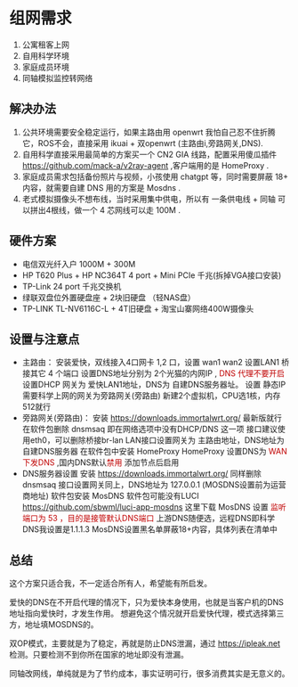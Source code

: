 
# 组网需求

1. 公寓租客上网
2. 自用科学环境
3. 家庭成员环境
4. 同轴模拟监控转网络

## 解决办法

1. 公共环境需要安全稳定运行，如果主路由用 openwrt 我怕自己忍不住折腾它，ROS不会，直接采用 ikuai + 双openwrt (主路由i,旁路网关,DNS).
2. 自用科学直接采用最简单的方案买一个 CN2 GIA 线路，配置采用傻瓜插件 https://github.com/mack-a/v2ray-agent ,客户端用的是 HomeProxy .
3. 家庭成员需求包括备份照片与视频，小孩使用 chatgpt 等，同时需要屏蔽 18+ 内容，就需要自建 DNS 用的方案是 Mosdns .
4. 老式模拟摄像头不想布线，当时采用集中供电，所以有 一条供电线 + 同轴  可以拼出4根线，做一个 4 芯网线可以走 100M .

## 硬件方案

- 电信双光纤入户 1000M + 300M
- HP T620 Plus + HP NC364T 4 port + Mini PCIe 千兆(拆掉VGA接口安装)
- TP-Link 24 port 千兆交换机
- 绿联双盘位外置硬盘座 + 2块旧硬盘 （轻NAS盘）
- TP-LINK TL-NV6116C-L + 4T旧硬盘 + 淘宝山寨网络400W摄像头

## 设置与注意点

- 主路由：
	安装爱快，双线接入4口网卡 1,2 口，设置 wan1 wan2 
	设置LAN1 桥接其它 4 个端口
	设置DNS地址分别为 2个光猫的内网IP , <font color="#c00000">DNS 代理不要开启</font>
	设置DHCP 网关为 爱快LAN1地址，DNS为 自建DNS服务器址。
	设置 静态IP 需要科学上网的网关为旁路网关(旁路由)
	新建2个虚拟机，CPU选1核，内存512就行
- 旁路网关(旁路由)：
	安装 https://downloads.immortalwrt.org/ 最新版就行
	在软件包删除 dnsmsaq 即在网络选项中没有DHCP/DNS 这一项
	接口建议使用eth0，可以删除桥接br-lan
	LAN接口设置网关为 主路由地址，DNS地址为 自建DNS服务器
	在软件包中安装 HomeProxy 
	HomeProxy 设置DNS为 <font color="#c00000">WAN下发DNS</font> ,国内DNS默认<font color="#c00000">禁用</font>
	添加节点后启用
- DNS服务器设置
	安装 https://downloads.immortalwrt.org/ 
	同样删除 dnsmsaq
	接口设置网关同上，DNS地址为 127.0.0.1 (MOSDNS设置前为运营商地址)
	软件包安装 MosDNS 软件包可能没有LUCI https://github.com/sbwml/luci-app-mosdns 这里下载
	MosDNS 设置 <font color="#c00000">监听端口为 53 ，目的是接管默认DNS端口</font>
	上游DNS随便选，远程DNS即科学DNS我设置是1.1.1.3
	MosDNS设置黑名单屏蔽18+内容，具体列表在清单中

## 总结

这个方案只适合我，不一定适合所有人，希望能有所启发。

爱快的DNS在不开启代理的情况下，只为爱快本身使用，也就是当客户机的DNS地址指向爱快时，才发生作用。
想避免这个情况就开启爱快代理，模式选择第三方，地址填MOSDNS的。

双OP模式，主要就是为了稳定，再就是防止DNS泄漏，通过 https://ipleak.net 检测。只要检测不到你所在国家的地址即没有泄漏。

同轴改网线，单纯就是为了节约成本，事实证明可行，很多消费其实是无意义的。

